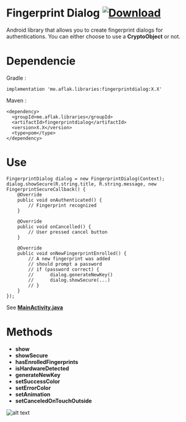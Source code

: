 # Fingerprint Dialog [ ![Download](https://api.bintray.com/packages/omaflak/maven/fingerprintdialog/images/download.svg) ](https://bintray.com/omaflak/maven/fingerprintdialog/_latestVersion)

Android library that allows you to create fingerprint dialogs for authentications.
You can either choose to use a **CryptoObject** or not.

# Dependencie

Gradle :

    implementation 'me.aflak.libraries:fingerprintdialog:X.X'

Maven :

    <dependency>
      <groupId>me.aflak.libraries</groupId>
      <artifactId>fingerprintdialog</artifactId>
      <version>X.X</version>
      <type>pom</type>
    </dependency>

# Use

    FingerprintDialog dialog = new FingerprintDialog(Context);
    dialog.showSecure(R.string.title, R.string.message, new FingerprintSecureCallback() {
        @Override
        public void onAuthenticated() {
            // Fingerprint recognized
        }
    
        @Override
        public void onCancelled() {
            // User pressed cancel button
        }
    
        @Override
        public void onNewFingerprintEnrolled() {
            // A new fingerprint was added
            // should prompt a password
            // if (password correct) {
            //      dialog.generateNewKey()
            //      dialog.showSecure(...)
            // }
        }
    });
    
See **[MainActivity.java](https://github.com/omaflak/FingerprintDialog/blob/master/app/src/main/java/me/aflak/fingerprintdialoglibrary/MainActivity.java)**

# Methods

- **show**
- **showSecure**
- **hasEnrolledFingerprints**
- **isHardwareDetected**
- **generateNewKey**
- **setSuccessColor**
- **setErrorColor**
- **setAnimation**
- **setCanceledOnTouchOutside**

![alt text](https://github.com/omaflak/FingerprintDialog/blob/master/GIF/demo.gif?raw=true)
